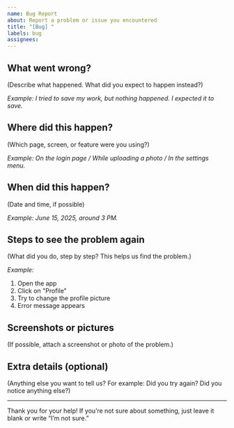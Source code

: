 ```yaml
---
name: Bug Report
about: Report a problem or issue you encountered
title: "[Bug] "
labels: bug
assignees: 
---
```


## What went wrong?
(Describe what happened. What did you expect to happen instead?)

*Example: I tried to save my work, but nothing happened. I expected it to save.*

## Where did this happen?
(Which page, screen, or feature were you using?)

*Example: On the login page / While uploading a photo / In the settings menu.*

## When did this happen?
(Date and time, if possible)

*Example: June 15, 2025, around 3 PM.*

## Steps to see the problem again
(What did you do, step by step? This helps us find the problem.)

*Example:*
1. Open the app
2. Click on "Profile"
3. Try to change the profile picture
4. Error message appears

## Screenshots or pictures
(If possible, attach a screenshot or photo of the problem.)

## Extra details (optional)
(Anything else you want to tell us? For example: Did you try again? Did you notice anything else?)

---

Thank you for your help! If you’re not sure about something, just leave it blank or write “I’m not sure.”
